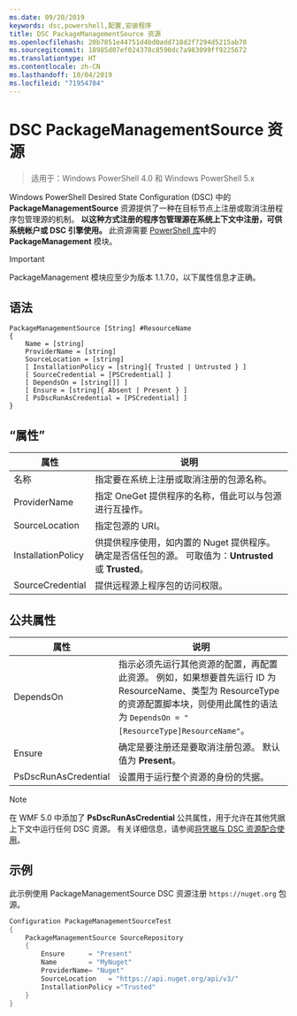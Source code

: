 ```yaml
---
ms.date: 09/20/2019
keywords: dsc,powershell,配置,安装程序
title: DSC PackageManagementSource 资源
ms.openlocfilehash: 20b7851e44751d4bd0add718d2f7294d5215ab70
ms.sourcegitcommit: 18985d07ef024378c8590dc7a983099ff9225672
ms.translationtype: HT
ms.contentlocale: zh-CN
ms.lasthandoff: 10/04/2019
ms.locfileid: "71954784"
---
```

# <a name="dsc-packagemanagementsource-resource"></a>DSC PackageManagementSource 资源

> 适用于：Windows PowerShell 4.0 和 Windows PowerShell 5.x

Windows PowerShell Desired State Configuration (DSC) 中的 **PackageManagementSource** 资源提供了一种在目标节点上注册或取消注册程序包管理源的机制。
**以这种方式注册的程序包管理源在系统上下文中注册，可供系统帐户或 DSC 引擎使用。** 此资源需要 [PowerShell 库](https://PowerShellGallery.com)中的 **PackageManagement** 模块。

> [!IMPORTANT]
> PackageManagement  模块应至少为版本 1.1.7.0，以下属性信息才正确。

## <a name="syntax"></a>语法

```Syntax
PackageManagementSource [String] #ResourceName
{
    Name = [string]
    ProviderName = [string]
    SourceLocation = [string]
    [ InstallationPolicy = [string]{ Trusted | Untrusted } ]
    [ SourceCredential = [PSCredential] ]
    [ DependsOn = [string[]] ]
    [ Ensure = [string]{ Absent | Present } ]
    [ PsDscRunAsCredential = [PSCredential] ]
}
```

## <a name="properties"></a>“属性”

|属性 |说明 |
|---|---|
|名称 |指定要在系统上注册或取消注册的包源名称。 |
|ProviderName |指定 OneGet 提供程序的名称，借此可以与包源进行互操作。 |
|SourceLocation |指定包源的 URI。 |
|InstallationPolicy |供提供程序使用，如内置的 Nuget 提供程序。 确定是否信任包的源。 可取值为：**Untrusted** 或 **Trusted**。 |
|SourceCredential |提供远程源上程序包的访问权限。 |

## <a name="common-properties"></a>公共属性

|属性 |说明 |
|---|---|
|DependsOn |指示必须先运行其他资源的配置，再配置此资源。 例如，如果想要首先运行 ID 为 ResourceName、类型为 ResourceType 的资源配置脚本块，则使用此属性的语法为 `DependsOn = "[ResourceType]ResourceName"`。 |
|Ensure |确定是要注册还是要取消注册包源。 默认值为 **Present**。 |
|PsDscRunAsCredential |设置用于运行整个资源的身份的凭据。 |

> [!NOTE]
> 在 WMF 5.0 中添加了 **PsDscRunAsCredential** 公共属性，用于允许在其他凭据上下文中运行任何 DSC 资源。 有关详细信息，请参阅[将凭据与 DSC 资源配合使用](../../../configurations/runasuser.md)。

## <a name="example"></a>示例

此示例使用 PackageManagementSource  DSC 资源注册 `https://nuget.org` 包源。

```powershell
Configuration PackageManagementSourceTest
{
    PackageManagementSource SourceRepository
    {
        Ensure      = "Present"
        Name        = "MyNuget"
        ProviderName= "Nuget"
        SourceLocation   = "https://api.nuget.org/api/v3/"
        InstallationPolicy ="Trusted"
    }
}
```